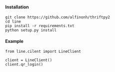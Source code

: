 
#### Installation

```
git clone https://github.com/alfinonh/thriftpy2
cd line
pip install -r requirements.txt
python setup.py install
```

#### Example

```
from line.cilent import LineClient

client = LineClient()
client.qr_login()
```
